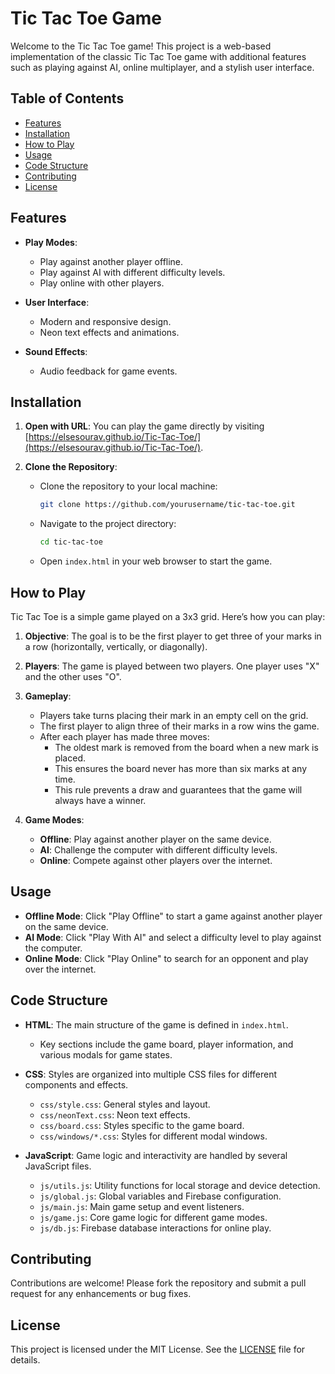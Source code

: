 # Tic Tac Toe Game

Welcome to the Tic Tac Toe game! This project is a web-based implementation of the classic Tic Tac Toe game with additional features such as playing against AI, online multiplayer, and a stylish user interface.

## Table of Contents

- [Features](#features)
- [Installation](#installation)
- [How to Play](#how-to-play)
- [Usage](#usage)
- [Code Structure](#code-structure)
- [Contributing](#contributing)
- [License](#license)

## Features

- **Play Modes**: 
  - Play against another player offline.
  - Play against AI with different difficulty levels.
  - Play online with other players.
  
- **User Interface**: 
  - Modern and responsive design.
  - Neon text effects and animations.
  
- **Sound Effects**: 
  - Audio feedback for game events.

## Installation

1. **Open with URL**: You can play the game directly by visiting [https://elsesourav.github.io/Tic-Tac-Toe/](https://elsesourav.github.io/Tic-Tac-Toe/).

2. **Clone the Repository**:
   - Clone the repository to your local machine:
     ```bash
     git clone https://github.com/yourusername/tic-tac-toe.git
     ```
   - Navigate to the project directory:
     ```bash
     cd tic-tac-toe
     ```
   - Open `index.html` in your web browser to start the game.

## How to Play

Tic Tac Toe is a simple game played on a 3x3 grid. Here’s how you can play:

1. **Objective**: The goal is to be the first player to get three of your marks in a row (horizontally, vertically, or diagonally).

2. **Players**: The game is played between two players. One player uses "X" and the other uses "O".

3. **Gameplay**:
   - Players take turns placing their mark in an empty cell on the grid.
   - The first player to align three of their marks in a row wins the game.
   - After each player has made three moves:
     - The oldest mark is removed from the board when a new mark is placed.
     - This ensures the board never has more than six marks at any time.
     - This rule prevents a draw and guarantees that the game will always have a winner.

4. **Game Modes**:
   - **Offline**: Play against another player on the same device.
   - **AI**: Challenge the computer with different difficulty levels.
   - **Online**: Compete against other players over the internet.

## Usage

- **Offline Mode**: Click "Play Offline" to start a game against another player on the same device.
- **AI Mode**: Click "Play With AI" and select a difficulty level to play against the computer.
- **Online Mode**: Click "Play Online" to search for an opponent and play over the internet.

## Code Structure

- **HTML**: The main structure of the game is defined in `index.html`.
  - Key sections include the game board, player information, and various modals for game states.

- **CSS**: Styles are organized into multiple CSS files for different components and effects.
  - `css/style.css`: General styles and layout.
  - `css/neonText.css`: Neon text effects.
  - `css/board.css`: Styles specific to the game board.
  - `css/windows/*.css`: Styles for different modal windows.

- **JavaScript**: Game logic and interactivity are handled by several JavaScript files.
  - `js/utils.js`: Utility functions for local storage and device detection.
  - `js/global.js`: Global variables and Firebase configuration.
  - `js/main.js`: Main game setup and event listeners.
  - `js/game.js`: Core game logic for different game modes.
  - `js/db.js`: Firebase database interactions for online play.

## Contributing

Contributions are welcome! Please fork the repository and submit a pull request for any enhancements or bug fixes.

## License

This project is licensed under the MIT License. See the [LICENSE](LICENSE) file for details.